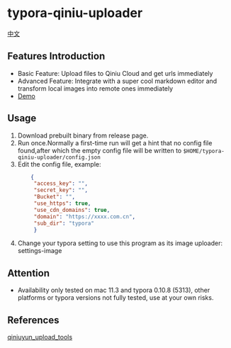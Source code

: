 # typora-qiniu-uploader

[中文](Readme.md)

## Features Introduction

- Basic Feature: Upload files to Qiniu Cloud and get urls immediately
- Advanced Feature: Integrate with a super cool markdown editor and transform local images into remote ones immediately
- [Demo](https://qncdn.wubowen.com.cn/typora/210508-162521-tqu-demo.gif)

## Usage

1. Download prebuilt binary from release page.
2. Run once.Normally a first-time run will get a hint that no config file found,after which the empty config file will
   be written to `$HOME/typora-qiniu-uploader/config.json`
3. Edit the config file, example:
   ```json
       {
        "access_key": "",
        "secret_key": "",
        "Bucket": "",
        "use_https": true,
        "use_cdn_domains": true,
        "domain": "https://xxxx.com.cn",
        "sub_dir": "typora"
        }
   ```
4. Change your typora setting to use this program as its image uploader: settings-image

## Attention

- Availability only tested on mac 11.3 and typora 0.10.8 (5313), other platforms or typora versions not fully tested, use at your own risks.

## References

[qiniuyun_upload_tools](https://github.com/Han-Ya-Jun/qiniuyun_upload_tools)